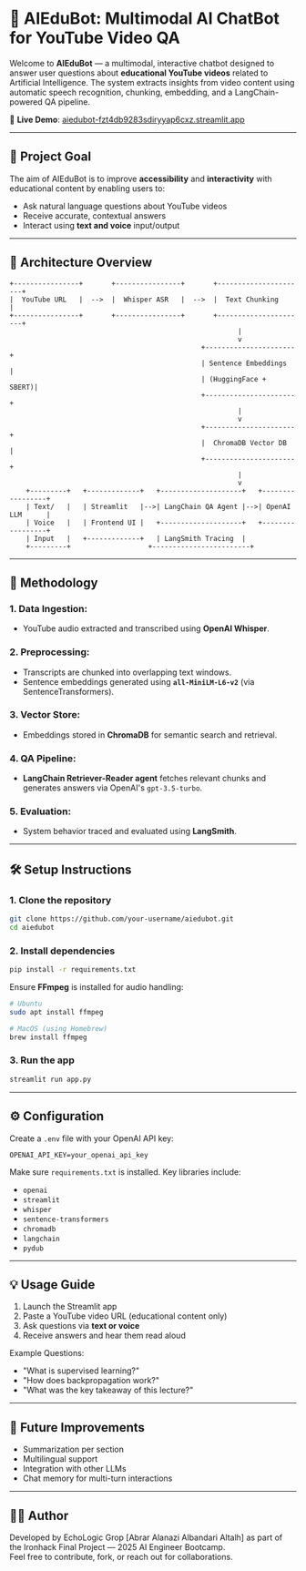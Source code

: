 # 🤖 AIEduBot: Multimodal AI ChatBot for YouTube Video QA

Welcome to **AIEduBot** — a multimodal, interactive chatbot designed to answer user questions about **educational YouTube videos** related to Artificial Intelligence. The system extracts insights from video content using automatic speech recognition, chunking, embedding, and a LangChain-powered QA pipeline.

🔗 **Live Demo**: [aiedubot-fzt4db9283sdiryyap6cxz.streamlit.app](https://aiedubot-fzt4db9283sdiryyap6cxz.streamlit.app)

---

## 🎯 Project Goal

The aim of AIEduBot is to improve **accessibility** and **interactivity** with educational content by enabling users to:
- Ask natural language questions about YouTube videos
- Receive accurate, contextual answers
- Interact using **text and voice** input/output

---

## 🧱 Architecture Overview

```
+----------------+       +----------------+       +----------------------+
|  YouTube URL   |  -->  |  Whisper ASR   |  -->  |  Text Chunking       |
+----------------+       +----------------+       +----------------------+
                                                        |
                                                        v
                                               +----------------------+
                                               | Sentence Embeddings  |
                                               | (HuggingFace + SBERT)|
                                               +----------------------+
                                                        |
                                                        v
                                               +----------------------+
                                               |  ChromaDB Vector DB  |
                                               +----------------------+
                                                        |
                                                        v
    +---------+   +-------------+   +--------------------+   +-----------------+
    | Text/   |   | Streamlit   |-->| LangChain QA Agent |-->| OpenAI LLM      |
    | Voice   |   | Frontend UI |   +--------------------+   +-----------------+
    | Input   |   +-------------+   | LangSmith Tracing  |
    +---------+                   +------------------------+
```

---

## 🧪 Methodology

### 1. Data Ingestion:
- YouTube audio extracted and transcribed using **OpenAI Whisper**.

### 2. Preprocessing:
- Transcripts are chunked into overlapping text windows.
- Sentence embeddings generated using **`all-MiniLM-L6-v2`** (via SentenceTransformers).

### 3. Vector Store:
- Embeddings stored in **ChromaDB** for semantic search and retrieval.

### 4. QA Pipeline:
- **LangChain Retriever-Reader agent** fetches relevant chunks and generates answers via OpenAI's `gpt-3.5-turbo`.

### 5. Evaluation:
- System behavior traced and evaluated using **LangSmith**.

---

## 🛠️ Setup Instructions

### 1. Clone the repository

```bash
git clone https://github.com/your-username/aiedubot.git
cd aiedubot
```

### 2. Install dependencies

```bash
pip install -r requirements.txt
```

Ensure **FFmpeg** is installed for audio handling:

```bash
# Ubuntu
sudo apt install ffmpeg

# MacOS (using Homebrew)
brew install ffmpeg
```

### 3. Run the app

```bash
streamlit run app.py
```

---


## ⚙️ Configuration

Create a `.env` file with your OpenAI API key:

```
OPENAI_API_KEY=your_openai_api_key
```

Make sure `requirements.txt` is installed. Key libraries include:

- `openai`
- `streamlit`
- `whisper`
- `sentence-transformers`
- `chromadb`
- `langchain`
- `pydub`


---

## 💡 Usage Guide

1. Launch the Streamlit app
2. Paste a YouTube video URL (educational content only)
3. Ask questions via **text or voice**
4. Receive answers and hear them read aloud

Example Questions:
- "What is supervised learning?"
- "How does backpropagation work?"
- "What was the key takeaway of this lecture?"

---

## 🚀 Future Improvements

- Summarization per section
- Multilingual support
- Integration with other LLMs
- Chat memory for multi-turn interactions

---



## 🧑‍💻 Author

Developed by EchoLogic Grop 
 [Abrar Alanazi
 Albandari Altalh] as part of the Ironhack Final Project — 2025 AI Engineer Bootcamp.  
Feel free to contribute, fork, or reach out for collaborations.

